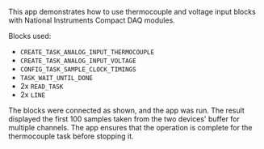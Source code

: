 This app demonstrates how to use thermocouple and voltage input blocks with National Instruments Compact DAQ modules.

Blocks used:

- `CREATE_TASK_ANALOG_INPUT_THERMOCOUPLE`
- `CREATE_TASK_ANALOG_INPUT_VOLTAGE`
- `CONFIG_TASK_SAMPLE_CLOCK_TIMINGS`
- `TASK_WAIT_UNTIL_DONE`
- 2x `READ_TASK`
- 2x `LINE`

The blocks were connected as shown, and the app was run. The result displayed the first 100 samples taken from the two devices' buffer for multiple channels. The app ensures that the operation is complete for the thermocouple task before stopping it.